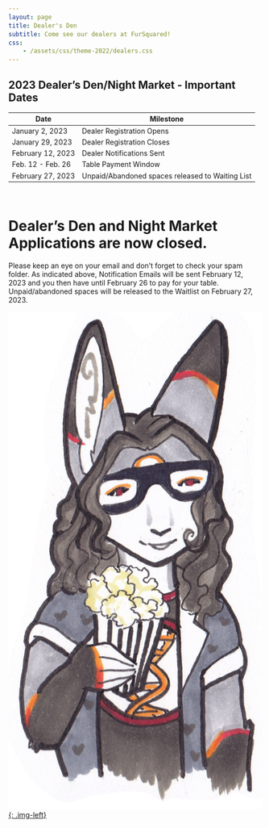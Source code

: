 ```yaml
---
layout: page
title: Dealer's Den
subtitle: Come see our dealers at FurSquared!
css:
    - /assets/css/theme-2022/dealers.css
---
```


## 2023 Dealer’s Den/Night Market - Important Dates

| Date | Milestone |
| --- | --- |
| January 2, 2023 | Dealer Registration Opens |
| January 29, 2023 | Dealer Registration Closes |
| February 12, 2023 | Dealer Notifications Sent |
| Feb. 12 - Feb. 26 | Table Payment Window |
| February 27, 2023 | Unpaid/Abandoned spaces released to Waiting List |

&nbsp;

# Dealer’s Den and Night Market Applications are now closed.

Please keep an eye on your email and don’t forget to check your spam folder. As indicated above, Notification Emails will be sent February 12, 2023 and you then have until February 26 to pay for your table. Unpaid/abandoned spaces will be released to the Waitlist on February 27, 2023.

[![GotherineFoxx illustration by GotherineFoxx](/assets/img/theme-2023/gotherine.png){: .img-left}](/assets/img/theme-2023/gotherine.png)
